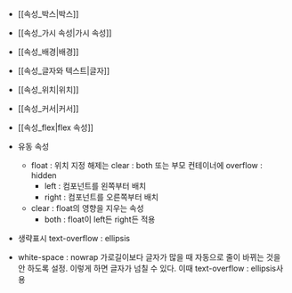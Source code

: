 - [[속성_박스|박스]]
- [[속성_가시 속성|가시 속성]]
- [[속성_배경|배경]]
- [[속성_글자와 텍스트|글자]]
- [[속성_위치|위치]]
- [[속성_커서|커서]]
- [[속성_flex|flex 속성]]


- 유동 속성
	- float : 위치 지정
		해제는 clear : both 또는 부모 컨테이너에 overflow : hidden
		- left : 컴포넌트를 왼쪽부터 배치
		- right : 컴포넌트를 오른쪽부터 배치
	- clear : float의 영향을 지우는 속성
		- both : float이 left든 right든 적용

- 생략표시
	text-overflow : ellipsis

- white-space : nowrap
	가로길이보다 글자가 많을 때 자동으로 줄이 바뀌는 것을 안 하도록 설정.
	이렇게 하면 글자가 넘칠 수 있다. 이때 text-overflow : ellipsis사용
